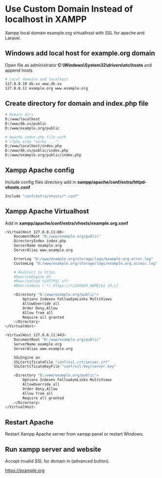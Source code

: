 # Use Custom Domain Instead of localhost in XAMPP

Xampp local domain example.org virtualhost with SSL for apache and Laravel.

## Windows add local host for example.org domain

Open file as administrator **C:\Windows\System32\drivers\etc\hosts** and append hosts

```sh
# Local domains and localhost
127.0.0.10 db.xx www.db.xx
127.0.0.11 example.org www.example.org
```

## Create directory for domain and index.php file

```sh
# Domain dirs
D:/www/localhost
D:/www/db.xx/public
D:/www/example.org/public

# Apache index.php file with
# <?php echo "works ...";
D:/www/localhost/index.php
D:/www/db.xx/public/index.php
D:/www/example.org/public/index.php
```

## Xampp Apache config 

Include config files directory add in **xampp/apache/conf/extra/httpd-vhosts.conf**

```sh
Include "conf/extra/vhosts/*.conf"
```

## Xampp Apache Virtualhost

Add in **xampp/apache/conf/extra/vhosts/example.org.conf**

```sh
<VirtualHost 127.0.0.11:80>
    DocumentRoot "D:/www/example.org/public"
    DirectoryIndex index.php
    ServerName example.org
    ServerAlias www.example.org

    ErrorLog "D:/www/example.org/storage/logs/example.org.error.log"
    CustomLog "D:/www/example.org/storage/logs/example.org.access.log" common

    # Redirect to https
    #RewriteEngine On
    #RewriteCond %{HTTPS} off
    #RewriteRule (.*) https://%{SERVER_NAME}$1 [R,L]

    <Directory "D:/www/example.org/public">
        Options Indexes FollowSymLinks MultiViews
        AllowOverride all
        Order Deny,Allow
        Allow from all
        Require all granted
    </Directory>
</VirtualHost>

<VirtualHost 127.0.0.11:443>
    DocumentRoot "D:/www/example.org/public"
    ServerName example.org
    ServerAlias www.example.org

    SSLEngine on
    SSLCertificateFile "conf/ssl.crt/server.crt"
    SSLCertificateKeyFile "conf/ssl.key/server.key"

    <Directory "D:/www/example.org/public">
        Options Indexes FollowSymLinks MultiViews
        AllowOverride all
        Order Deny,Allow
        Allow from all
        Require all granted
    </Directory>
</VirtualHost>
```

## Restart Apache

Restart Xampp Apache server from xampp panel or restart Windows.

## Run xampp server and website

Accept invalid SSL for domain in (advanced button).

<https://example.org>


